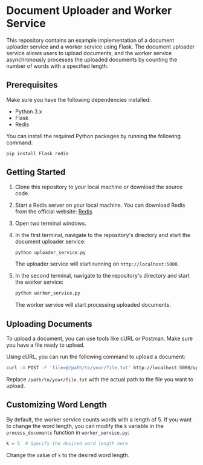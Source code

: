# Document Uploader and Worker Service

This repository contains an example implementation of a document uploader service and a worker service using Flask. The document uploader service allows users to upload documents, and the worker service asynchronously processes the uploaded documents by counting the number of words with a specified length.

## Prerequisites

Make sure you have the following dependencies installed:

- Python 3.x
- Flask
- Redis

You can install the required Python packages by running the following command:

```
pip install Flask redis
```

## Getting Started

1. Clone this repository to your local machine or download the source code.

2. Start a Redis server on your local machine. You can download Redis from the official website: [Redis](https://redis.io/)

3. Open two terminal windows.

4. In the first terminal, navigate to the repository's directory and start the document uploader service:

   ```bash
   python uploader_service.py
   ```

   The uploader service will start running on `http://localhost:5000`.

5. In the second terminal, navigate to the repository's directory and start the worker service:

   ```bash
   python worker_service.py
   ```

   The worker service will start processing uploaded documents.

## Uploading Documents

To upload a document, you can use tools like cURL or Postman. Make sure you have a file ready to upload.

Using cURL, you can run the following command to upload a document:

```bash
curl -X POST -F 'file=@/path/to/your/file.txt' http://localhost:5000/upload
```

Replace `/path/to/your/file.txt` with the actual path to the file you want to upload.

## Customizing Word Length

By default, the worker service counts words with a length of 5. If you want to change the word length, you can modify the `k` variable in the `process_documents` function in `worker_service.py`:

```python
k = 5  # Specify the desired word length here
```

Change the value of `k` to the desired word length.
